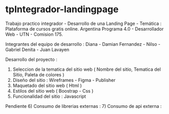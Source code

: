# tpIntegrador-landingpage
Trabajo practico integrador - Desarrollo de una Landing Page - Temática : Plataforma de cursos gratis online.
Argentina Programa 4.0 - Desarrollador Web - UTN - Comision 175.

Integrantes del equipo de desarrollo :
Diana - Damian Fernandez - Nilso - Gabriel Denita - Juan Lavayen

Desarrollo del proyecto : 

1) Seleccion de la tematica del sitio web ( Nombre del sitio, Tematica del Sitio, Paleta de colores )
2) Diseño del sitio : Wireframes - Figma - Publisher
3) Maquetado del sitio web ( Html )
4) Estilos del sitio web ( Boostrap - Css )
5) Funcionalidad del sitio : Javascript

Pendiente
6) Consumo de librerias externas :
7) Consumo de api externa :







